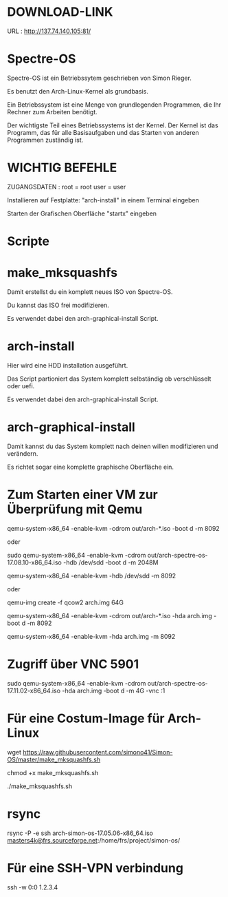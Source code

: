 # DOWNLOAD-LINK

URL : http://137.74.140.105:81/

# Spectre-OS

Spectre-OS ist ein Betriebssytem geschrieben von Simon Rieger.

Es benutzt den Arch-Linux-Kernel als grundbasis.

Ein Betriebssystem ist eine Menge von grundlegenden Programmen, die Ihr Rechner zum Arbeiten benötigt.

Der wichtigste Teil eines Betriebssystems ist der Kernel. Der Kernel ist das Programm, das für alle Basisaufgaben und das Starten von anderen Programmen zuständig ist.

# WICHTIG BEFEHLE

ZUGANGSDATEN : root = root
               user = user
               
Installieren auf Festplatte: "arch-install" in einem Terminal eingeben

Starten der Grafischen Oberfläche "startx" eingeben

# Scripte

# make_mksquashfs

Damit erstellst du ein komplett neues ISO von Spectre-OS.

Du kannst das ISO frei modifizieren.

Es verwendet dabei den arch-graphical-install Script.

# arch-install

Hier wird eine HDD installation ausgeführt.

Das Script partioniert das System komplett selbständig ob verschlüsselt oder uefi. 

Es verwendet dabei den arch-graphical-install Script.

# arch-graphical-install

Damit kannst du das System komplett nach deinen willen modifizieren und verändern.

Es richtet sogar eine komplette graphische Oberfläche ein.

# Zum Starten einer VM zur Überprüfung mit Qemu

qemu-system-x86_64 -enable-kvm -cdrom out/arch-*.iso -boot d -m 8092

oder

sudo qemu-system-x86_64 -enable-kvm -cdrom out/arch-spectre-os-17.08.10-x86_64.iso -hdb /dev/sdd -boot d -m 2048M

qemu-system-x86_64 -enable-kvm -hdb /dev/sdd -m 8092

oder

qemu-img create -f qcow2 arch.img 64G

qemu-system-x86_64 -enable-kvm -cdrom out/arch-*.iso -hda arch.img -boot d -m 8092

qemu-system-x86_64 -enable-kvm -hda arch.img -m 8092

# Zugriff über VNC 5901

sudo qemu-system-x86_64 -enable-kvm -cdrom out/arch-spectre-os-17.11.02-x86_64.iso -hda arch.img -boot d -m 4G -vnc :1

# Für eine Costum-Image für Arch-Linux

wget https://raw.githubusercontent.com/simono41/Simon-OS/master/make_mksquashfs.sh

chmod +x make_mksquashfs.sh

./make_mksquashfs.sh

# rsync

rsync -P -e ssh arch-simon-os-17.05.06-x86_64.iso masters4k@frs.sourceforge.net:/home/frs/project/simon-os/

# Für eine SSH-VPN verbindung

ssh -w 0:0 1.2.3.4
